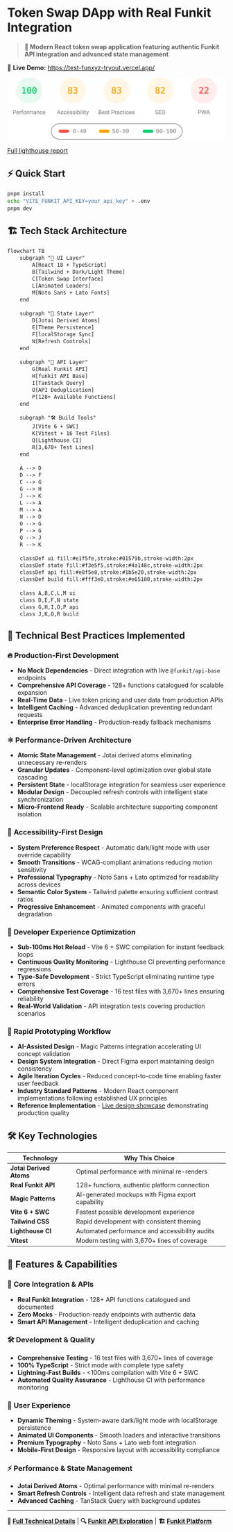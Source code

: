 # Token Swap DApp with Real Funkit Integration

> **🚀 Modern React token swap application featuring authentic Funkit API integration and advanced state management**

🔗 **Live Demo:** <https://test-funxyz-tryout.vercel.app/>

![Lighthouse Performance Badge](https://raw.githubusercontent.com/cheshirecode/test-funxyz-tryout/refs/heads/lighthouse/lighthouse_results/desktop/pagespeed.svg)

[Full lighthouse report](https://htmlpreview.github.io/?https://raw.githubusercontent.com/cheshirecode/test-funxyz-tryout/refs/heads/lighthouse/lighthouse_results/desktop/test_funxyz_tryout_vercel_app.html)

## ⚡ Quick Start

```bash
pnpm install
echo "VITE_FUNKIT_API_KEY=your_api_key" > .env
pnpm dev
```

## 🏗️ Tech Stack Architecture

```mermaid
flowchart TB
    subgraph "🎨 UI Layer"
        A[React 18 + TypeScript]
        B[Tailwind + Dark/Light Theme]
        C[Token Swap Interface]
        L[Animated Loaders]
        M[Noto Sans + Lato Fonts]
    end

    subgraph "🧠 State Layer"
        D[Jotai Derived Atoms]
        E[Theme Persistence]
        F[localStorage Sync]
        N[Refresh Controls]
    end

    subgraph "🔌 API Layer"
        G[Real Funkit API]
        H[funkit API Base]
        I[TanStack Query]
        O[API Deduplication]
        P[128+ Available Functions]
    end

    subgraph "🛠️ Build Tools"
        J[Vite 6 + SWC]
        K[Vitest + 16 Test Files]
        Q[Lighthouse CI]
        R[3,670+ Test Lines]
    end

    A --> D
    D --> F
    C --> G
    G --> H
    J --> K
    L --> A
    M --> A
    N --> D
    O --> G
    P --> G
    Q --> J
    R --> K

    classDef ui fill:#e1f5fe,stroke:#01579b,stroke-width:2px
    classDef state fill:#f3e5f5,stroke:#4a148c,stroke-width:2px
    classDef api fill:#e8f5e8,stroke:#1b5e20,stroke-width:2px
    classDef build fill:#fff3e0,stroke:#e65100,stroke-width:2px

    class A,B,C,L,M ui
    class D,E,F,N state
    class G,H,I,O,P api
    class J,K,Q,R build
```

## 🎯 Technical Best Practices Implemented

### 🔥 **Production-First Development**

- **No Mock Dependencies** - Direct integration with live `@funkit/api-base` endpoints
- **Comprehensive API Coverage** - 128+ functions catalogued for scalable expansion
- **Real-Time Data** - Live token pricing and user data from production APIs
- **Intelligent Caching** - Advanced deduplication preventing redundant requests
- **Enterprise Error Handling** - Production-ready fallback mechanisms

### ⚛️ **Performance-Driven Architecture**

- **Atomic State Management** - Jotai derived atoms eliminating unnecessary re-renders
- **Granular Updates** - Component-level optimization over global state cascading
- **Persistent State** - localStorage integration for seamless user experience
- **Modular Design** - Decoupled refresh controls with intelligent state synchronization
- **Micro-Frontend Ready** - Scalable architecture supporting component isolation

### 🎨 **Accessibility-First Design**

- **System Preference Respect** - Automatic dark/light mode with user override capability
- **Smooth Transitions** - WCAG-compliant animations reducing motion sensitivity
- **Professional Typography** - Noto Sans + Lato optimized for readability across devices
- **Semantic Color System** - Tailwind palette ensuring sufficient contrast ratios
- **Progressive Enhancement** - Animated components with graceful degradation

### 🚀 **Developer Experience Optimization**

- **Sub-100ms Hot Reload** - Vite 6 + SWC compilation for instant feedback loops
- **Continuous Quality Monitoring** - Lighthouse CI preventing performance regressions
- **Type-Safe Development** - Strict TypeScript eliminating runtime type errors
- **Comprehensive Test Coverage** - 16 test files with 3,670+ lines ensuring reliability
- **Real-World Validation** - API integration tests covering production scenarios

### 🤖 **Rapid Prototyping Workflow**

- **AI-Assisted Design** - Magic Patterns integration accelerating UI concept validation
- **Design System Integration** - Direct Figma export maintaining design consistency
- **Agile Iteration Cycles** - Reduced concept-to-code time enabling faster user feedback
- **Industry Standard Patterns** - Modern React component implementations following established UX principles
- **Reference Implementation** - [Live design showcase](https://www.magicpatterns.com/c/bpmpxcsv7af5pb4yd8qkyw) demonstrating production quality

## 🛠️ Key Technologies

| Technology              | Why This Choice                                   |
| ----------------------- | ------------------------------------------------- |
| **Jotai Derived Atoms** | Optimal performance with minimal re-renders       |
| **Real Funkit API**     | 128+ functions, authentic platform connection     |
| **Magic Patterns**      | AI-generated mockups with Figma export capability |
| **Vite 6 + SWC**        | Fastest possible development experience           |
| **Tailwind CSS**        | Rapid development with consistent theming         |
| **Lighthouse CI**       | Automated performance and accessibility audits    |
| **Vitest**              | Modern testing with 3,670+ lines of coverage      |

## 🚀 Features & Capabilities

### 🔌 **Core Integration & APIs**

- **Real Funkit Integration** - 128+ API functions catalogued and documented
- **Zero Mocks** - Production-ready endpoints with authentic data
- **Smart API Management** - Intelligent deduplication and caching

### 🛠️ **Development & Quality**

- **Comprehensive Testing** - 16 test files with 3,670+ lines of coverage
- **100% TypeScript** - Strict mode with complete type safety
- **Lightning-Fast Builds** - <100ms compilation with Vite 6 + SWC
- **Automated Quality Assurance** - Lighthouse CI with performance monitoring

### 🎨 **User Experience**

- **Dynamic Theming** - System-aware dark/light mode with localStorage persistence
- **Animated UI Components** - Smooth loaders and interactive transitions
- **Premium Typography** - Noto Sans + Lato web font integration
- **Mobile-First Design** - Responsive layout with accessibility compliance

### ⚡ **Performance & State Management**

- **Jotai Derived Atoms** - Optimal performance with minimal re-renders
- **Smart Refresh Controls** - Intelligent data refresh and state management
- **Advanced Caching** - TanStack Query with background updates

---

**📖 [Full Technical Details](./tech-details.md)** | **🔍 [Funkit API Exploration](./funkit-api-exploration.md)** | **🏗️ [Funkit Platform](https://fun.xyz)**
